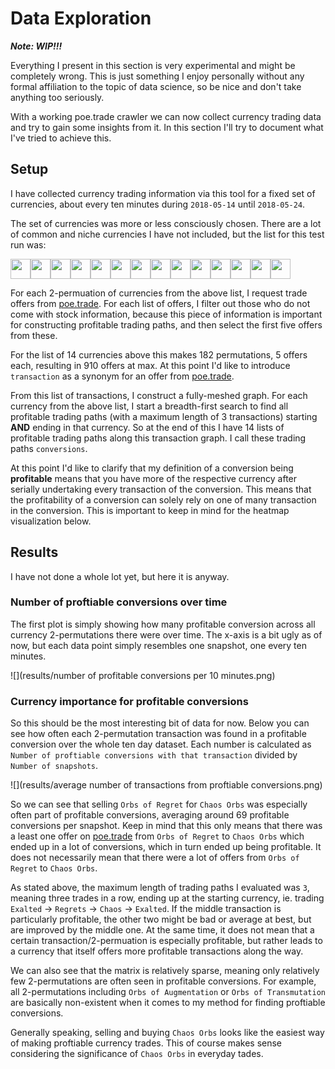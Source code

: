 # Data Exploration

***Note: WIP!!!***

Everything I present in this section is very experimental and might be completely wrong. This is just something I enjoy personally without any formal affiliation to the topic of data science, so be nice and don't take anything too seriously.

With a working poe.trade crawler we can now collect currency trading data and try to gain some insights from it. In this section I'll try to document what I've tried to achieve this.

## Setup
I have collected currency trading information via this tool for a fixed set of currencies, about every ten minutes during `2018-05-14` until `2018-05-24`. 

The set of currencies was more or less consciously chosen. There are a lot of common and niche currencies I have not included, but the list for this test run was:

<img src="https://d1u5p3l4wpay3k.cloudfront.net/pathofexile_gamepedia/c/cb/Orb_of_Augmentation_inventory_icon.png?version=c658d2f16f22512f9e524c1b2ad58788" width="32"/><img src="https://d1u5p3l4wpay3k.cloudfront.net/pathofexile_gamepedia/6/67/Orb_of_Transmutation_inventory_icon.png?version=2f95dd6abd2e9e6eb5a5098350f444b9" width="32"/><img src="https://d1u5p3l4wpay3k.cloudfront.net/pathofexile_gamepedia/f/fd/Chromatic_Orb_inventory_icon.png?version=143829f3bc33b5cd2727d057a330202b" width="32"/><img src="https://d1u5p3l4wpay3k.cloudfront.net/pathofexile_gamepedia/5/51/Orb_of_Scouring_inventory_icon.png?version=2490d92836e555d1fa9ce8b96a4cde98" width="32"/><img src="https://d1u5p3l4wpay3k.cloudfront.net/pathofexile_gamepedia/9/9c/Chaos_Orb_inventory_icon.png?version=3a4a05170a16dad38a3f29c18587e872" width="32"/><img src="https://d1u5p3l4wpay3k.cloudfront.net/pathofexile_gamepedia/d/d8/Orb_of_Alteration_inventory_icon.png?version=cf6e20cf8835884b69ca50a56bc076de" width="32"/><img src="https://d1u5p3l4wpay3k.cloudfront.net/pathofexile_gamepedia/5/55/Cartographer%27s_Chisel_inventory_icon.png?version=0c4cfe265e9b3bc8bc831dd60674f858" width="32"/><img src="https://d1u5p3l4wpay3k.cloudfront.net/pathofexile_gamepedia/e/e2/Gemcutter%27s_Prism_inventory_icon.png?version=1bce839e57a840244de6e9d07b929624" width="32"/><img src="https://d1u5p3l4wpay3k.cloudfront.net/pathofexile_gamepedia/6/62/Orb_of_Fusing_inventory_icon.png?version=442fbda832963ee3a42207bef33637a0" width="32"/><img src="https://d1u5p3l4wpay3k.cloudfront.net/pathofexile_gamepedia/3/33/Regal_Orb_inventory_icon.png?version=20f63c824d34f861178e0f23d13bbd14" width="32"/><img src="https://d1u5p3l4wpay3k.cloudfront.net/pathofexile_gamepedia/9/9f/Orb_of_Alchemy_inventory_icon.png?version=6a3df396aa93c31adceb0f9afe117541" width="32"/><img src="https://d1u5p3l4wpay3k.cloudfront.net/pathofexile_gamepedia/2/26/Exalted_Orb_inventory_icon.png?version=010520296d3532afddbb609b1a4fe45b" width="32"/><img src="https://d1u5p3l4wpay3k.cloudfront.net/pathofexile_gamepedia/a/a8/Orb_of_Regret_inventory_icon.png?version=08bf23a9c60c5afc34bda1786ed369bd" width="32"/><img src="https://d1u5p3l4wpay3k.cloudfront.net/pathofexile_gamepedia/4/49/Jeweller%27s_Orb_inventory_icon.png?version=1a955998de8bce79f034434e273ed611" width="32"/>

For each 2-permuation of currencies from the above list, I request trade offers from [poe.trade](http://poe.trade). For each list of offers, I filter out those who do not come with stock information, because this piece of information is important for constructing profitable trading paths, and then select the first five offers from these.

For the list of 14 currencies above this makes 182 permutations, 5 offers each, resulting in 910 offers at max. At this point I'd like to introduce `transaction` as a synonym for an offer from [poe.trade](http://poe.trade).

From this list of transactions, I construct a fully-meshed graph. For each currency from the above list, I start a breadth-first search to find all profitable trading paths (with a maximum length of 3 transactions) starting **AND** ending in that currency. So at the end of this I have 14 lists of profitable trading paths along this transaction graph. I call these trading paths `conversions`.

At this point I'd like to clarify that my definition of a conversion being **profitable** means that you have more of the respective currency after serially undertaking every transaction of the conversion. This means that the profitability of a conversion can solely rely on one of many transaction in the conversion. This is important to keep in mind for the heatmap visualization below. 

## Results
I have not done a whole lot yet, but here it is anyway.

### Number of proftiable conversions over time
The first plot is simply showing how many profitable conversion across all currency 2-permutations there were over time. The x-axis is a bit ugly as of now, but each data point simply resembles one snapshot, one every ten minutes.

![](results/number of profitable conversions per 10 minutes.png)

### Currency importance for profitable conversions
So this should be the most interesting bit of data for now. Below you can see how often each 2-permutation transaction was found in a profitable conversion over the whole ten day dataset. Each number is calculated as `Number of proftiable conversions with that transaction` divided by `Number of snapshots`.

![](results/average number of transactions from proftiable conversions.png)

So we can see that selling `Orbs of Regret` for `Chaos Orbs` was especially often part of profitable conversions, averaging around 69 profitable conversions per snapshot. Keep in mind that this only means that there was a least one offer on [poe.trade](http://poe.trade) from `Orbs of Regret` to `Chaos Orbs` which ended up in a lot of conversions, which in turn ended up being profitable. It does not necessarily mean that there were a lot of offers from `Orbs of Regret` to `Chaos Orbs`.

As stated above, the maximum length of trading paths I evaluated was `3`, meaning three trades in a row, ending up at the starting currency, ie. trading `Exalted` -> `Regrets` -> `Chaos` -> `Exalted`. If the middle transaction is particularly profitable, the other two might be bad or average at best, but are improved by the middle one. At the same time, it does not mean that a certain transaction/2-permuation is especially profitable, but rather leads to a currency that itself offers more profitable transactions along the way.

We can also see that the matrix is relatively sparse, meaning only relatively few 2-permutations are often seen in profitable conversions. For example, all 2-permutations including `Orbs of Augmentation` or `Orbs of Transmutation` are basically non-existent when it comes to my method for finding proftiable conversions.

Generally speaking, selling and buying `Chaos Orbs` looks like the easiest way of making proftiable currency trades. This of course makes sense considering the significance of `Chaos Orbs` in everyday tades.
